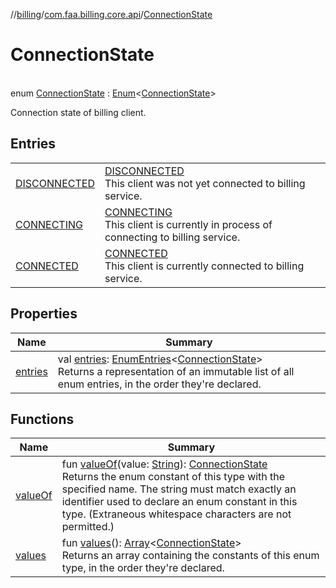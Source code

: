 //[billing](../../../index.md)/[com.faa.billing.core.api](../index.md)/[ConnectionState](index.md)

# ConnectionState

\
enum [ConnectionState](index.md) : [Enum](https://kotlinlang.org/api/latest/jvm/stdlib/kotlin/-enum/index.html)&lt;[ConnectionState](index.md)&gt; 

Connection state of billing client.

## Entries

| | |
|---|---|
| [DISCONNECTED](DISCONNECTED/index.md) | [DISCONNECTED](DISCONNECTED/index.md)<br>This client was not yet connected to billing service. |
| [CONNECTING](CONNECTING/index.md) | [CONNECTING](CONNECTING/index.md)<br>This client is currently in process of connecting to billing service. |
| [CONNECTED](CONNECTED/index.md) | [CONNECTED](CONNECTED/index.md)<br>This client is currently connected to billing service. |

## Properties

| Name | Summary |
|---|---|
| [entries](entries.md) | val [entries](entries.md): [EnumEntries](https://kotlinlang.org/api/latest/jvm/stdlib/kotlin.enums/-enum-entries/index.html)&lt;[ConnectionState](index.md)&gt;<br>Returns a representation of an immutable list of all enum entries, in the order they're declared. |

## Functions

| Name | Summary |
|---|---|
| [valueOf](value-of.md) | fun [valueOf](value-of.md)(value: [String](https://kotlinlang.org/api/latest/jvm/stdlib/kotlin/-string/index.html)): [ConnectionState](index.md)<br>Returns the enum constant of this type with the specified name. The string must match exactly an identifier used to declare an enum constant in this type. (Extraneous whitespace characters are not permitted.) |
| [values](values.md) | fun [values](values.md)(): [Array](https://kotlinlang.org/api/latest/jvm/stdlib/kotlin/-array/index.html)&lt;[ConnectionState](index.md)&gt;<br>Returns an array containing the constants of this enum type, in the order they're declared. |
